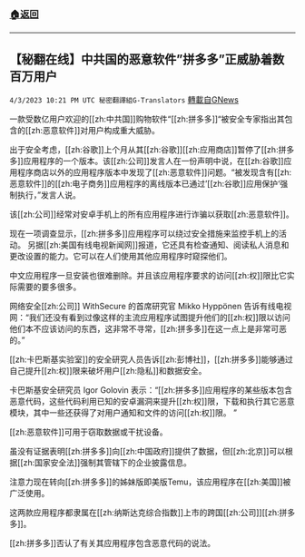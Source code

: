 ###  [:house:返回](README.md)
---


## 【秘翻在线】中共国的恶意软件”拼多多”正威胁着数百万用户
`4/3/2023 10:21 PM UTC 秘密翻譯組G-Translators` [轉載自GNews](https://gnews.org/articles/1069706)

         

一款受数亿用户欢迎的[[zh:中共国]]购物软件“[[zh:拼多多]]“被安全专家指出其包含的[[zh:恶意软件]]对用户构成重大威胁。

出于安全考虑，[[zh:谷歌]]上个月从其[[zh:谷歌]][[zh:应用商店]]暂停了[[zh:拼多多]]应用程序的一个版本。该[[zh:公司]]发言人在一份声明中说，在[[zh:谷歌]]应用程序商店以外的应用程序版本中发现了[[zh:恶意软件]]问题。“被发现含有[[zh:恶意软件]]的[[zh:电子商务]]应用程序的离线版本已通过’[[zh:谷歌]]应用保护‘强制执行，”发言人说。

该[[zh:公司]]经常对安卓手机上的所有应用程序进行诈骗以获取[[zh:恶意软件]]。

现在一项调查显示，[[zh:拼多多]]应用程序可以绕过安全措施来监控手机上的活动。 另据[[zh:美国有线电视新闻网]]报道，它还具有检查通知、阅读私人消息和更改设置的能力。它可以在人们使用其他应用程序时窥探他们。

中文应用程序一旦安装也很难删除。并且该应用程序要求的访问[[zh:权]]限比它实际需要的要多很多。

网络安全[[zh:公司]] WithSecure 的首席研究官 Mikko Hyppönen 告诉有线电视网：“我们还没有看到过像这样的主流应用程序试图提升他们的[[zh:权]]限以访问他们本不应该访问的东西，这非常不寻常，[[zh:拼多多]]在这一点上是非常可恶的。”

[[zh:卡巴斯基实验室]]的安全研究人员告诉[[zh:彭博社]]，[[zh:拼多多]]能够通过自己提升[[zh:权]]限来破坏用户[[zh:隐私]]和数据安全。

卡巴斯基安全研究员 Igor Golovin 表示：“[[zh:拼多多]]应用程序的某些版本包含恶意代码，这些代码利用已知的安卓漏洞来提升[[zh:权]]限，下载和执行其它恶意模块，其中一些还获得了对用户通知和文件的访问[[zh:权]]限。  ”

[[zh:恶意软件]]可用于窃取数据或干扰设备。

虽没有证据表明[[zh:拼多多]]向[[zh:中国政府]]提供了数据，但[[zh:北京]]可以根据[[zh:国家安全法]]强制其管辖下的企业披露信息。

注意力现在转向[[zh:拼多多]]的姊妹版即美版Temu，该应用程序在[[zh:美国]]被广泛使用。

这两款应用程序都隶属在[[zh:纳斯达克综合指数]]上市的跨国[[zh:公司]][[zh:拼多多]]。

[[zh:拼多多]]否认了有关其应用程序包含恶意代码的说法。

